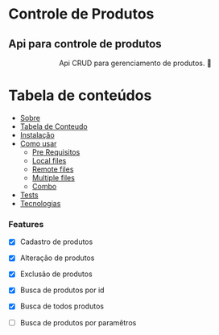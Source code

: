 # Controle de Produtos

## Api para controle de produtos 
<p align="center">Api CRUD para gerenciamento de produtos. 🚀</p>



Tabela de conteúdos
=================
<!--ts-->
   * [Sobre](#Sobre)
   * [Tabela de Conteudo](#tabela-de-conteudo)
   * [Instalação](#instalacao)
   * [Como usar](#como-usar)
      * [Pre Requisitos](#pre-requisitos)
      * [Local files](#local-files)
      * [Remote files](#remote-files)
      * [Multiple files](#multiple-files)
      * [Combo](#combo)
   * [Tests](#testes)
   * [Tecnologias](#tecnologias)
<!--te-->

### Features

- [x] Cadastro de produtos
- [x] Alteração de produtos
- [X] Exclusão de produtos
- [x] Busca de produtos por id
- [x] Busca de todos produtos
- [ ] Busca de produtos por paramêtros

